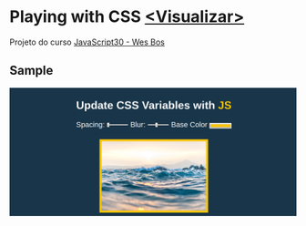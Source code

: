 # Playing with CSS [<Visualizar\>](https://hlays.github.io/learning-front-end/projects/js30-playing-with-css-var/)

Projeto do curso [JavaScript30 - Wes Bos](https://javascript30.com/)

## Sample
![sample](../img/sample/sample-js30-playing-with-css.png)